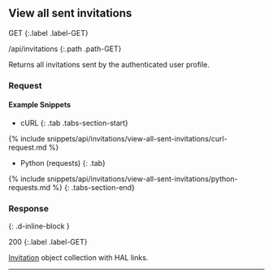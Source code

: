 ## View all sent invitations

GET
{:.label .label-GET}

/api/invitations
{:.path .path-GET}

Returns all invitations sent by the authenticated user profile.

### Request
#### Example Snippets
- cURL
{: .tab .tabs-section-start}

{% include snippets/api/invitations/view-all-sent-invitations/curl-request.md %}

- Python (requests)
{: .tab}

{% include snippets/api/invitations/view-all-sent-invitations/python-requests.md %}
{: .tabs-section-end}

### Response
{: .d-inline-block }

200
{:.label .label-GET}

[Invitation](#invitation) object collection with HAL links.

---

